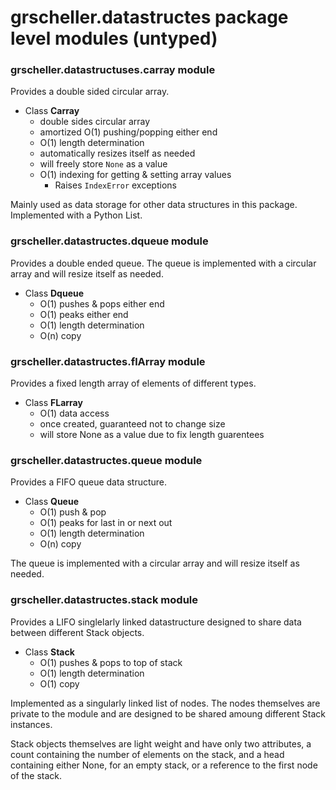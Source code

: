 # grscheller.datastructes package level modules (untyped)

### grscheller.datastructuses.carray module

Provides a double sided circular array.

* Class **Carray**
  * double sides circular array
  * amortized O(1) pushing/popping either end
  * O(1) length determination
  * automatically resizes itself as needed
  * will freely store `None` as a value
  * O(1) indexing for getting & setting array values
    * Raises `IndexError` exceptions

Mainly used as data storage for other data structures in this package.
Implemented with a Python List.

### grscheller.datastructes.dqueue module

Provides a double ended queue. The queue is implemented with
a circular array and will resize itself as needed.

* Class **Dqueue**
  * O(1) pushes & pops either end
  * O(1) peaks either end
  * O(1) length determination
  * O(n) copy

### grscheller.datastructes.flArray module

Provides a fixed length array of elements of different types.

* Class **FLarray**
  * O(1) data access
  * once created, guaranteed not to change size
  * will store None as a value due to fix length guarentees

### grscheller.datastructes.queue module

Provides a FIFO queue data structure.

* Class **Queue**
  * O(1) push & pop
  * O(1) peaks for last in or next out
  * O(1) length determination
  * O(n) copy

The queue is implemented with a circular array and will resize itself as
needed.

### grscheller.datastructes.stack module

Provides a LIFO singlelarly linked datastructure designed to share data
between different Stack objects.

* Class **Stack**
  * O(1) pushes & pops to top of stack
  * O(1) length determination
  * O(1) copy

Implemented as a singularly linked list of nodes. The nodes themselves
are private to the module and are designed to be shared amoung different
Stack instances.

Stack objects themselves are light weight and have only two attributes,
a count containing the number of elements on the stack, and a head
containing either None, for an empty stack, or a reference to the first
node of the stack.
